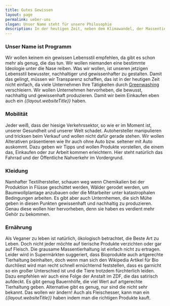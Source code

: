 ```yaml
---
title: Gutes Gewissen
layout: page
permalink: ueber-uns
slogan: Unser Name steht für unsere Philosophie 
description: In der heutigen Zeit, neben dem Klimawandel, der Massentierhaltung, der Verschmutzung unserer Erde, den durch den Verkehrskollaps überfüllten Städten und vielen weitern gewissenslosen Tätigkeiten der Menschheit, haben wir es uns zur Aufgabe gemacht, einen Weg zu finden, zumindest mit einem gutem Gewissen, in dieser Welt zu leben!
---
```


### Unser Name ist Programm

Wir wollen keinem ein gewissen Lebensstil empfehlen, da gibt es schon mehr als genug, die das tun. Wir wollen niemanden eine bestimmte Ideologie unter die Nase reiben. Was wir wollen, ist unseren jetzigen Lebensstil bewusster, nachhaltiger und gewissenhafter zu gestalten. Damit das gelingt, müssen wir Transparenz schaffen, das ist in der heutigen Zeit nicht einfach, da viele Unternehmen Ihre Tätigkeiten durch [Greenwashing](https://de.wikipedia.org/wiki/Greenwashing) verschleiern. Wir wollen Unternehmen hervorheben, die bewusst, nachhaltig und gewissenhaft produzieren. Damit wir beim Einkaufen eben auch ein _{{layout.websiteTitle}}_ haben.

### Mobilität

Jeder weiß, dass der hiesige Verkehrssektor, so wie er im Moment ist, unserer Gesundheit und unserer Welt schadet. Autohersteller manipulieren und tricksen beim Verkauf und wollen nicht dafür gerade stehen. Wir wollen Alterativen präsentieren wie Ihr auch ohne Auto bzw. seltener mit Auto auskommt. Dazu geben wir Tipps und wollen Produkte vorstellen, die einem das, Einkaufen oder zur Arbeit kommen erleichtern. Hier steht natürlich das Fahrrad und der Öffentliche Nahverkehr im Vordergrund.

### Kleidung

Namhafter Textilhersteller, schauen weg wenn Chemikalien bei der Produktion in Flüsse geschüttet werden, Wälder gerodet werden, um Baumwollplantage anzubauen oder die Mitarbeiter unter katastrophalen Bedingungen arbeiten. Es gibt aber auch Unternhemen, die sich Mühe geben in diesen Punkten gewissenhaft und nachhaltig zu produzieren. Genau diese wollen hier hervorheben, denn sie haben es verdient mehr Gehör zu bekommen.

### Ernährung

Als Veganer zu leben ist natürlich, ökologisch betrachtet, die Beste Art zu Leben. Doch nicht jeder möchte auf tierische Produkte verzichten oder gar auf Fleisch. Die grausame Massentierhaltung ist einfach nicht zu ertragen. Leider wird in Supermärkten suggeriert, dass Bioprodukte auch artgerechte Tierhaltung beinhalten, doch wenn man sich den Wikipedia Artikel für Bio durchliest wird man recht schnell ernüchternd feststellen, dass es garnicht so ein großer Unterschied ist und die Tiere trotzdem fürchterlich leiden. Dazu empfehlen wir auch eine Folge der Anstalt im ZDF, die das satirisch aufdeckt. Es gibt genug Bauernhöfe, die viel Wert auf artgerechte Tierhaltung geben. Alternative gibt es genug, nur sind die nicht sehr bekannt. Das wollen wir ändern! Auch als Fleischesser, kann man ein _{{layout.websiteTitle}}_ haben indem man die richtigen Produkte kauft.
